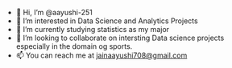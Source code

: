 - 👋 Hi, I’m @aayushi-251
- 👀 I’m interested in Data Science and Analytics Projects
- 🌱 I’m currently studying statistics as my major
- 💞️ I’m looking to collaborate on intersting Data science projects especially in the domain og sports.
- 📫 You can reach me at jainaayushi708@gmail.com

<!---
aayushi-251/aayushi-251 is a ✨ special ✨ repository because its `README.md` (this file) appears on your GitHub profile.
You can click the Preview link to take a look at your changes.
--->
